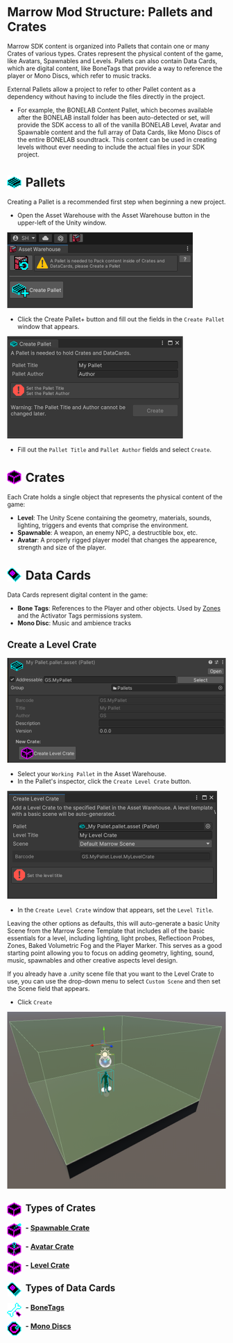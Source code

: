 # Marrow Mod Structure: Pallets and Crates

Marrow SDK content is organized into Pallets that contain one or many Crates of various types.  Crates represent the physical content of the game, like Avatars, Spawnables and Levels.  Pallets can also contain Data Cards, which are digital content, like BoneTags that provide a way to reference the player or Mono Discs, which refer to music tracks.  

External Pallets allow a project to refer to other Pallet content as a dependency without having to include the files directly in the project.  

- For example, the BONELAB Content Pallet, which becomes available after the BONELAB install folder has been auto-detected or set, will provide the SDK access to all of the vanilla BONELAB Level, Avatar and Spawnable content and the full array of Data Cards, like Mono Discs of the entire BONELAB soundtrack.  This content can be used in creating levels without ever needing to include the actual files in your SDK project.

# <img align="left" width="32" height="32" src="./Images/pallet.png" style="padding-right:10px"/> Pallets 

Creating a Pallet is a recommended first step when beginning a new project.

- Open the Asset Warehouse with the Asset Warehouse button in the upper-left of the Unity window.

![Image](Images/first_pallet.png)

- Click the Create Pallet+ button and fill out the fields in the `Create Pallet` window that appears.

![Image](Images/create_pallet.png)

- Fill out the `Pallet Title` and `Pallet Author` fields and select `Create`.

# <img align="left" width="32" height="32" src="./Images/crate.png"  style="padding-right:10px"/> Crates

Each Crate holds a single object that represents the physical content of the game: 
- **Level**: The Unity Scene containing the geometry, materials, sounds, lighting, triggers and events that comprise the environment.
- **Spawnable**: A weapon, an enemy NPC, a destructible box, etc.
- **Avatar**: A properly rigged player model that changes the appearence, strength and size of the player.

# <img align="left" width="32" height="32" src="./Images/datacard.png" style="padding-right: 10px"/> Data Cards

Data Cards represent digital content in the game:
- **Bone Tags**: References to the Player and other objects.  Used by [Zones](./Zones) and the Activator Tags permissions system.
- **Mono Disc**: Music and ambience tracks


## Create a Level Crate

![Image](Images/create_crate_button.png)

- Select your `Working Pallet` in the Asset Warehouse.  
- In the Pallet's inspector, click the `Create Level Crate` button.  

![Image](Images/create_crate.png)

- In the `Create Level Crate` window that appears, set the `Level Title`.  

Leaving the other options as defaults, this will auto-generate a basic Unity Scene from the Marrow Scene Template that includes all of the basic essentials for a level, including lighting, light probes, Reflectioon Probes, Zones, Baked Volumetric Fog and the Player Marker.  This serves as a good starting point allowing you to focus on adding geometry, lighting, sound, music, spawnables and other creative aspects level design.

If you already have a .unity scene file that you want to the Level Crate to use, you can use the drop-down menu to select `Custom Scene` and then set the Scene field that appears.

- Click `Create`

<img src="./Images/default_level.png" width="800px">

## <img align="left" width="32" height="32" src="./Images/crate.png" style="padding-right: 10px"/> Types of Crates

### - <img align="left" width="32" height="32" src="./Images/crate-ball.png" style="padding-right: 10px"/> [Spawnable Crate](Spawnables)

### - <img align="left" width="32" height="32" src="./Images/crate-avatar.png" style="padding-right: 10px" /> [Avatar Crate](Avatars) 

### - <img align="left" width="32" height="32" src="./Images/crate-level.png" style="padding-right: 10px" /> [Level Crate](Levels) 

## <img align="left" width="32" height="32" src="./Images/datacard.png" style="padding-right: 10px"/> Types of Data Cards

### - <img align="left" width="32" height="32" src="./Images/bonetag.png" style="padding-right: 10px"/> [BoneTags](BoneTags)

### - <img align="left" width="32" height="32" src="./Images/monodisc.png" style="padding-right: 10px" /> [Mono Discs](MonoDiscs) 
